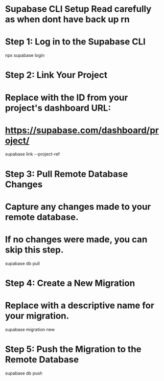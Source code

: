# Supabase CLI Setup Read carefully as when dont have back up rn

# Step 1: Log in to the Supabase CLI
npx supabase login

# Step 2: Link Your Project
# Replace <project-id> with the ID from your project's dashboard URL:
# https://supabase.com/dashboard/project/<project-id>
supabase link --project-ref <project-id>

# Step 3: Pull Remote Database Changes
# Capture any changes made to your remote database.
# If no changes were made, you can skip this step.
supabase db pull

# Step 4: Create a New Migration
# Replace <migration-name> with a descriptive name for your migration.
supabase migration new <migration-name>

# Step 5: Push the Migration to the Remote Database
supabase db push

